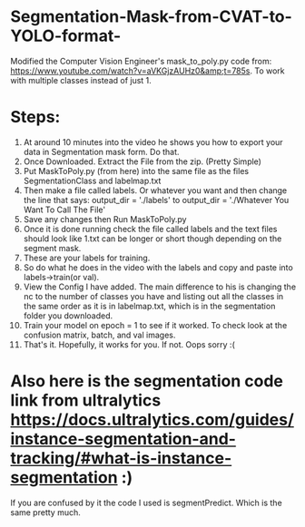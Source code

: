 # Segmentation-Mask-from-CVAT-to-YOLO-format-
Modified the Computer Vision Engineer's mask_to_poly.py code from: https://www.youtube.com/watch?v=aVKGjzAUHz0&amp;t=785s. To work with multiple classes instead of just 1. 

# Steps:
1. At around 10 minutes into the video he shows you how to export your data in Segmentation mask form. Do that.
2. Once Downloaded. Extract the File from the zip. (Pretty Simple)
3. Put MaskToPoly.py (from here) into the same file as the files SegmentationClass and labelmap.txt
4. Then make a file called labels. Or whatever you want and then change the line that says: output_dir = './labels' to output_dir = './Whatever You Want To Call The File'
5. Save any changes then Run MaskToPoly.py
6. Once it is done running check the file called labels and the text files should look like 1.txt can be longer or short though depending on the segment mask. 
7. These are your labels for training.
8. So do what he does in the video with the labels and copy and paste into labels->train(or val).
9. View the Config I have added. The main difference to his is changing the nc to the number of classes you have and listing out all the classes in the same order as it is in labelmap.txt, which is in the segmentation folder you downloaded.
11. Train your model on epoch = 1 to see if it worked. To check look at the confusion matrix, batch, and val images.
12. That's it. Hopefully, it works for you. If not. Oops sorry :(

# Also here is the segmentation code link from ultralytics https://docs.ultralytics.com/guides/instance-segmentation-and-tracking/#what-is-instance-segmentation :)
If you are confused by it the code I used is segmentPredict. Which is the same pretty much. 
